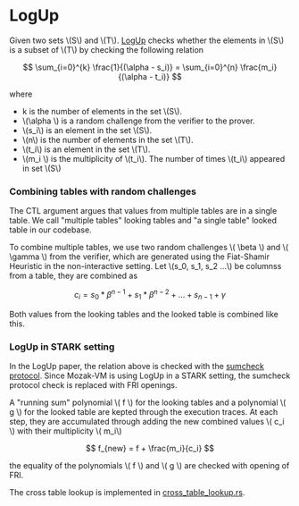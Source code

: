 # LogUp

Given two sets \\(S\\) and \\(T\\). [LogUp] checks whether the elements in \\(S\\) is a subset of \\(T\\) by checking
the following relation

$$
\sum_{i=0}^{k} \frac{1}{(\alpha - s_i)} = \sum_{i=0}^{n} \frac{m_i}{(\alpha - t_i)}
$$

where
* k is the number of elements in the set \\(S\\).
* \\(\alpha \\) is a random challenge from the verifier to the prover.
* \\(s_i\\) is an element in the set \\(S\\).
* \\(n\\) is the number of elements in the set \\(T\\).
* \\(t_i\\) is an element in the set \\(T\\).
* \\(m_i \\) is the multiplicity of \\(t_i\\). The number of times \\(t_i\\) appeared in set \\(S\\)

### Combining tables with random challenges

The CTL argument argues that values from multiple tables are in a single table. We call "multiple tables" looking tables
and "a single table" looked table in our codebase.

To combine multiple tables, we use two random challenges \\( \beta \\) and \\( \gamma \\) from the verifier, which are generated using
the Fiat-Shamir Heuristic in the non-interactive setting. Let \\(s_0, s_1, s_2 ...\\) be columnss from a table, they are combined as

$$
c_i = s_0*\beta^{n-1} + s_1*\beta^{n-2} + ... + s_{n-1} + \gamma
$$

Both values from the looking tables and the looked table is combined like this.

### LogUp in STARK setting

In the LogUp paper, the relation above is checked with the [sumcheck protocol]. Since Mozak-VM is using LogUp in a STARK setting, the sumcheck protocol
check is replaced with FRI openings.

A "running sum" polynomial \\( f \\) for the looking tables and a polynomial \\( g \\) for the looked table are kepted through the execution traces. At each step, they are accumulated through adding the new combined values \\( c_i \\) with their multiplicity \\( m_i\\)

$$
f_{new} = f + \frac{m_i}{c_i}
$$

the equality of the polynomials \\( f \\) and \\( g \\) are checked with opening of FRI.

The cross table lookup is implemented in [cross_table_lookup.rs].

[LogUp]: https://eprint.iacr.org/2022/1530.pdf
[sumcheck protocol]: https://dl.acm.org/doi/pdf/10.1145/146585.146605
[cross_table_lookup.rs]: ../../circuits/src/cross_table_lookup.rs
